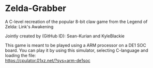 # Zelda-Grabber
A C-level recreation of the popular 8-bit claw game from the Legend of Zelda: Link's Awakening

Jointly created by (GitHub ID): Sean-Kurian and KyleBlackie

This game is meant to be played using a ARM processor on a DE1 SOC board. You can play it by using this simulator, selecting C-language and loading the file:  
https://cpulator.01xz.net/?sys=arm-de1soc
